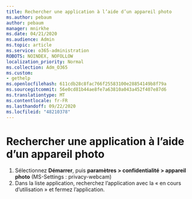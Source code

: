 ```yaml
---
title: Rechercher une application à l’aide d’un appareil photo
ms.author: pebaum
author: pebaum
manager: mnirkhe
ms.date: 04/21/2020
ms.audience: Admin
ms.topic: article
ms.service: o365-administration
ROBOTS: NOINDEX, NOFOLLOW
localization_priority: Normal
ms.collection: Adm_O365
ms.custom:
- gethelp
ms.openlocfilehash: 611cdb28c8fac766f25583100e28854149b8f79a
ms.sourcegitcommit: 56e0cd81b44ae8fe7a63810a043a452f407e87d6
ms.translationtype: MT
ms.contentlocale: fr-FR
ms.lasthandoff: 09/22/2020
ms.locfileid: "48210378"
---
```

# <a name="check-for-app-using-camera"></a>Rechercher une application à l’aide d’un appareil photo

1. Sélectionnez **Démarrer**, puis **paramètres > confidentialité > appareil photo** (MS-Settings : privacy-webcam)
2. Dans la liste application, recherchez l’application avec la « en cours d’utilisation » et fermez l’application.
